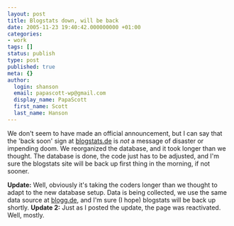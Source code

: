 ```yaml
---
layout: post
title: Blogstats down, will be back
date: 2005-11-23 19:40:42.000000000 +01:00
categories:
- work
tags: []
status: publish
type: post
published: true
meta: {}
author:
  login: shanson
  email: papascott-wp@gmail.com
  display_name: PapaScott
  first_name: Scott
  last_name: Hanson
---
```

<p>We don't seem to have made an official announcement, but I can say that the 'back soon' sign at <a href="http://blogstats.de/">blogstats.de</a> is <em>not</em> a message of disaster or impending doom. We reorganized the database, and it took longer than we thought. The database is done, the code just has to be adjusted, and I'm sure the blogstats site will be back up first thing in the morning, if not sooner.</p>
<p><strong>Update:</strong> Well, obviously it's taking the coders longer than we thought to adapt to the new database setup. Data is being collected, we use the same data source at <a href="http://blogg.de/">blogg.de</a>, and I'm sure (I hope) blogstats will be back up shortly. <strong>Update 2:</strong> Just as I posted the update, the page was reactivated. Well, mostly.</p>
